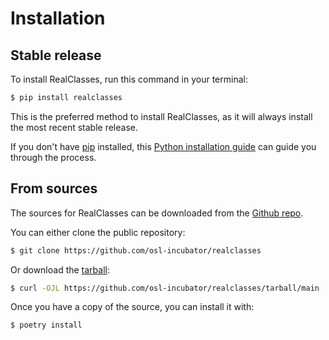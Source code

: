# Installation

## Stable release

To install RealClasses, run this command in your
terminal:

```bash
$ pip install realclasses
```

This is the preferred method to install RealClasses,
as it will always install the most recent stable release.

If you don't have [pip](https://pip.pypa.io) installed, this
[Python installation guide](http://docs.python-guide.org/en/latest/starting/installation/)
can guide you through the process.

## From sources

The sources for RealClasses can be downloaded from
the [Github repo](https://github.com/osl-incubator/realclasses).

You can either clone the public repository:

```bash
$ git clone https://github.com/osl-incubator/realclasses
```

Or download the
[tarball](https://github.com/osl-incubator/realclasses/tarball/main):

```bash
$ curl -OJL https://github.com/osl-incubator/realclasses/tarball/main
```

Once you have a copy of the source, you can install it with:

```bash
$ poetry install
```
